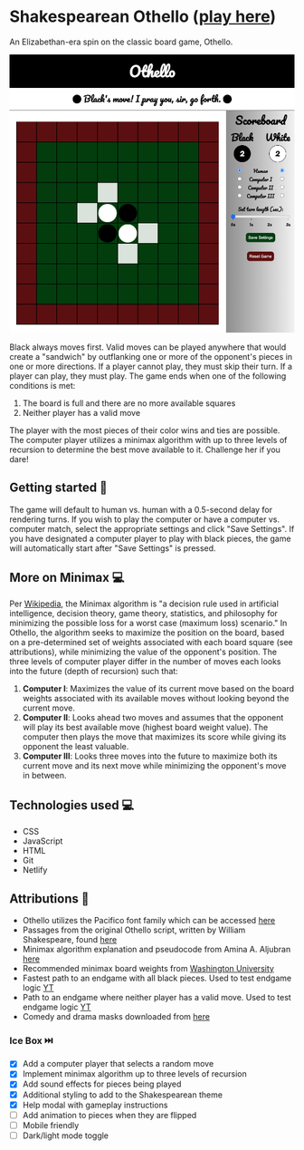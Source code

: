 # Shakespearean Othello ([play here](https://shakespearean-othello.netlify.app/))

An Elizabethan-era spin on the classic board game, Othello. 

![Game screenshot](https://github.com/callumnelson/othello/blob/main/assets/images/screenshot.png)

Black always moves first. Valid moves can be played anywhere that would create a "sandwich" by outflanking one or more of the opponent's pieces in one or more directions.  If a player cannot play, they must skip their turn. If a player can play, they must play. The game ends when one of the following conditions is met:
1. The board is full and there are no more available squares
2. Neither player has a valid move

The player with the most pieces of their color wins and ties are possible. The computer player utilizes a minimax algorithm with up to three levels of recursion to determine the best move available to it. Challenge her if you dare!

## Getting started 🏁

The game will default to human vs. human with a 0.5-second delay for rendering turns. If you wish to play the computer or have a computer vs. computer match, select the appropriate settings and click "Save Settings". If you have designated a computer player to play with black pieces, the game will automatically start after "Save Settings" is pressed.

## More on Minimax 💻

Per [Wikipedia](https://en.wikipedia.org/wiki/Minimax), the Minimax algorithm is "a decision rule used in artificial intelligence, decision theory, game theory, statistics, and philosophy for minimizing the possible loss for a worst case (maximum loss) scenario." In Othello, the algorithm seeks to maximize the position on the board, based on a pre-determined set of weights associated with each board square (see attributions), while minimizing the value of the opponent's position. The three levels of computer player differ in the number of moves each looks into the future (depth of recursion) such that:
1. **Computer I**: Maximizes the value of its current move based on the board weights associated with its available moves without looking beyond the current move. 
2. **Computer II**: Looks ahead two moves and assumes that the opponent will play its best available move (highest board weight value). The computer then plays the move that maximizes its score while giving its opponent the least valuable. 
3. **Computer III**: Looks three moves into the future to maximize both its current move and its next move while minimizing the opponent's move in between. 

## Technologies used 💻

* CSS
* JavaScript
* HTML
* Git
* Netlify

## Attributions 🤩
* Othello utilizes the Pacifico font family which can be accessed [here](https://fonts.google.com/specimen/Pacifico)
* Passages from the original Othello script, written by William Shakespeare, found [here](http://shakespeare.mit.edu/othello/full.html)
* Minimax algorithm explanation and pseudocode from Amina A. Aljubran [here](http://cs.indstate.edu/~aaljubran/paper.pdf)
* Recommended minimax board weights from [Washington University](https://courses.cs.washington.edu/courses/cse573/04au/Project/mini1/O-Thell-Us/Othellus.pdf)
* Fastest path to an endgame with all black pieces. Used to test endgame logic [YT](https://www.youtube.com/watch?v=6ehiWOSp_wk&ab_channel=SAWADYYY) 
* Path to an endgame where neither player has a valid move. Used to test endgame logic [YT](https://www.youtube.com/watch?v=B2RKnhTrbTs&ab_channel=BelgianOthelloAssociation)
* Comedy and drama masks downloaded from [here](https://pixabay.com/vectors/drama-comedy-and-tragedy-theater-312318/)

### Ice Box ⏭️

- [x] Add a computer player that selects a random move
- [x] Implement minimax algorithm up to three levels of recursion
- [x] Add sound effects for pieces being played
- [x] Additional styling to add to the Shakespearean theme
- [x] Help modal with gameplay instructions
- [ ] Add animation to pieces when they are flipped
- [ ] Mobile friendly
- [ ] Dark/light mode toggle
